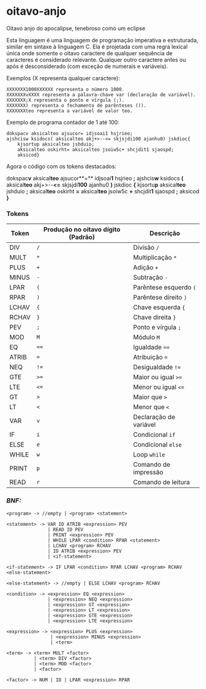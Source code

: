 # oitavo-anjo
Oitavo anjo do apocalipse, tenebroso como um eclipse

Esta linguagem é uma linguagem de programação imperativa e estruturada, similar em sintaxe à linguagem C. Ela é projetada com uma regra lexical única onde somente o oitavo caractere de qualquer sequência de caracteres é considerado relevante. Qualquer outro caractere antes ou após é desconsiderado (com exceção de numerais e variáveis).


Exemplos (X representa qualquer caractere):
```
XXXXXXX1000XXXXXX representa o número 1000.
XXXXXXXvXXXX representa a palavra-chave var (declaração de variável).
XXXXXXX;X representa o ponto e vírgula (;).
XXXXXXX) representa o fechamento de parênteses ()).
XXXXXXXteo representa a variável de valor teo.
```

Exemplo de programa contador de 1 até 100:
```
dokspacv aksicalteo ajsucor= idjsoai1 hsjrieo;
ajshcisw ksidocs( aksicalteo akj+>--<= skjsjdi100 ajanhu0) jskdioc{
    kjsortup aksicalteo jshduio;
    aksicalteo oskirht= aksicalteo jsoiw5c+ shcjdit1 sjaospd;
    aksicod}
```
Agora o código com os tokens destacados:


dokspac**v** aksical**teo** ajsucor**=** idjsoai**1** hsjrieo **;**
ajshcis**w** ksidocs **(** aksical**teo** akj+>--**<=** skjsjdi**100** ajanhu0 **)** jskdioc **{**
    kjsortu**p** aksical**teo** jshduio **;**
    aksical**teo** oskirht **=** aksical**teo** jsoiw5c **+** shcjdit**1** sjaospd **;**
    aksicod **}**

### Tokens
| Token | Produção no oitavo dígito (Padrão) | Descrição                 |
|-------|------------------------------------|---------------------------|
| DIV   | `/`                                | Divisão `/`               |
| MULT  | `*`                                | Multiplicação `*`         |
| PLUS  | `+`                                | Adição `+`                |
| MINUS | `-`                                | Subtração `-`             |
| LPAR  | `(`                                | Parêntese esquerdo `(`    |
| RPAR  | `)`                                | Parêntese direito `)`     |
| LCHAV | `{`                                | Chave esquerda `{`        |
| RCHAV | `}`                                | Chave direita `}`         |
| PEV   | `;`                                | Ponto e vírgula `;`       |
| MOD   | `M`                                | Módulo `M`                |
| EQ    | `==`                               | Igualdade `==`            |
| ATRIB | `=`                                | Atribuição `=`            |
| NEQ   | `!=`                               | Desigualdade `!=`         |
| GTE   | `>=`                               | Maior ou igual `>=`       |
| LTE   | `<=`                               | Menor ou igual `<=`       |
| GT    | `>`                                | Maior que `>`             |
| LT    | `<`                                | Menor que `<`             |
| VAR   | `v`                                | Declaração de variável    |
| IF    | `i`                                | Condicional `if`          |
| ELSE  | `e`                                | Condicional `else`        |
| WHILE | `w`                                | Loop `while`              |
| PRINT | `p`                                | Comando de impressão      |
| READ  | `r`                                | Comando de leitura        |





### ***BNF:***

``````
<program> -> //empty | <program> <statement>

<statement> -> VAR ID ATRIB <expression> PEV
               | READ ID PEV
               | PRINT <expression> PEV
               | WHILE LPAR <condition> RPAR <statement>
               | LCHAV <program> RCHAV
               | ID ATRIB <expression> PEV
               | <if-statement>

<if-statement> -> IF LPAR <condition> RPAR LCHAV <program> RCHAV <else-statement>

<else-statement> -> //empty | ELSE LCHAV <program> RCHAV

<condition> -> <expression> EQ <expression>
               | <expression> NEQ <expression>
               | <expression> GT <expression>
               | <expression> LT <expression>
               | <expression> GTE <expression>
               | <expression> LTE <expression>

<expression> -> <expression> PLUS <expression>
                | <expression> MINUS <expression>
                | <term>

<term> -> <term> MULT <factor>
          | <term> DIV <factor>
          | <term> MOD <factor>
          | <factor>

<factor> -> NUM | ID | LPAR <expression> RPAR
